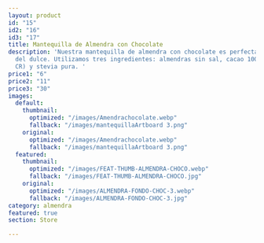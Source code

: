 ```yaml
---
layout: product
id: "15"
id2: "16"
id3: "17"
title: Mantequilla de Almendra con Chocolate
description: 'Nuestra mantequilla de almendra con chocolate es perfecta si sos amante
  del dulce. Utilizamos tres ingredientes: almendras sin sal, cacao 100% puro (de
  CR) y stevia pura. '
price1: "6"
price2: "11"
price3: "30"
images:
  default:
    thumbnail:
      optimized: "/images/Amendrachocolate.webp"
      fallback: "/images/mantequillaArtboard 3.png"
    original:
      optimized: "/images/Amendrachocolate.webp"
      fallback: "/images/mantequillaArtboard 3.png"
  featured:
    thumbnail:
      optimized: "/images/FEAT-THUMB-ALMENDRA-CHOCO.webp"
      fallback: "/images/FEAT-THUMB-ALMENDRA-CHOCO.jpg"
    original:
      optimized: "/images/ALMENDRA-FONDO-CHOC-3.webp"
      fallback: "/images/ALMENDRA-FONDO-CHOC-3.jpg"
category: almendra
featured: true
section: Store

---
```

